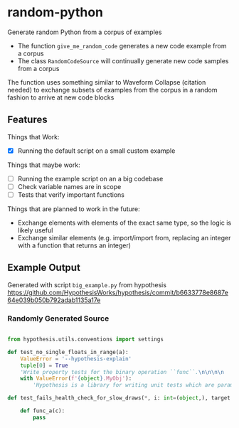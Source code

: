 # random-python

Generate random Python from a corpus of examples

- The function `give_me_random_code` generates a new code example from a corpus
- The class `RandomCodeSource` will continually generate new code samples from a corpus

The function uses something similar to Waveform Collapse (citation needed) to exchange subsets of examples from the corpus in a random fashion to arrive at new code blocks

## Features

Things that Work:
- [x] Running the default script on a small custom example

Things that maybe work:
- [ ] Running the example script on an a big codebase
- [ ] Check variable names are in scope
- [ ] Tests that verify important functions

Things that are planned to work in the future:
- Exchange elements with elements of the exact same type, so the logic is likely useful
- Exchange similar elements (e.g. import/import from, replacing an integer with a function that returns an integer)


## Example Output

Generated with script `big_example.py` from hypothesis https://github.com/HypothesisWorks/hypothesis/commit/b6633778e8687e64e039b050b792adab1135a17e

### Randomly Generated Source
```python

from hypothesis.utils.conventions import settings

def test_no_single_floats_in_range(a):
    ValueError = '--hypothesis-explain'
    tuple[0] = True
    'Write property tests for the binary operation ``func``.\n\n\n\n    While :wikipedia:`binary operations <Binary_operation>` are not particularly\n\n    common, they have such nice properties to test that it seems a shame not to\n\n    demonstrate them with a ghostwriter.  For an operator `f`, test that:\n\n\n\n    - if :wikipedia:`associative <Associative_property>`,\n\n      ``f(a, f(b, c)) == f(f(a, b), c)``\n\n    - if :wikipedia:`commutative <Commutative_property>`, ``f(a, b) == f(b, a)``\n\n    - if :wikipedia:`identity <Identity_element>` is not None, ``f(a, identity) == a``\n\n    - if :wikipedia:`distributes_over <Distributive_property>` is ``+``,\n\n      ``f(a, b) + f(a, c) == f(a, b+c)``\n\n\n\n    For example:\n\n\n\n    .. code-block:: python\n\n\n\n        ghostwriter.binary_operation(\n\n            operator.mul,\n\n            identity=1,\n\n            distributes_over=operator.add,\n\n            style="unittest",\n\n        )\n\n    '
    with ValueError(f'{object}.MyObj'):
        'Hypothesis is a library for writing unit tests which are parametrized by\n\nsome source of data.\n\n\n\nIt verifies your code against a wide range of input and minimizes any\n\nfailing examples it finds.\n\n'

def test_fails_health_check_for_slow_draws(*, i: int=(object,), target: Optional[Bundle[Ex]]=None, **x):

    def func_a(c):
        pass

```
